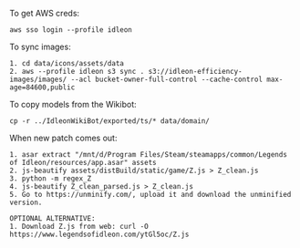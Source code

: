 To get AWS creds:
```
aws sso login --profile idleon
```
To sync images:
```
1. cd data/icons/assets/data
2. aws --profile idleon s3 sync . s3://idleon-efficiency-images/images/ --acl bucket-owner-full-control --cache-control max-age=84600,public
```

To copy models from the Wikibot:
```
cp -r ../IdleonWikiBot/exported/ts/* data/domain/
```

When new patch comes out:
```
1. asar extract "/mnt/d/Program Files/Steam/steamapps/common/Legends of Idleon/resources/app.asar" assets
2. js-beautify assets/distBuild/static/game/Z.js > Z_clean.js
3. python -m regex_Z
4. js-beautify Z_clean_parsed.js > Z_clean.js
5. Go to https://unminify.com/, upload it and download the unminified version.

OPTIONAL ALTERNATIVE: 
1. Download Z.js from web: curl -O https://www.legendsofidleon.com/ytGl5oc/Z.js
```
